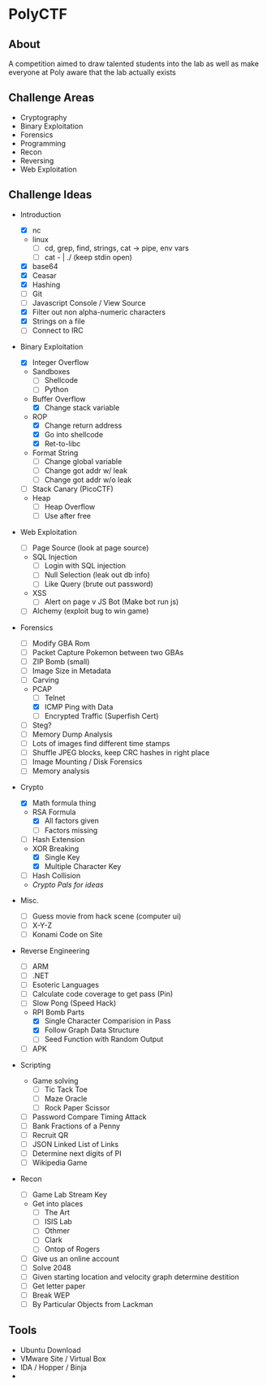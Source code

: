 # PolyCTF

## About
A competition aimed to draw talented students into the lab as well as make everyone at Poly aware that the lab actually exists

## Challenge Areas
* Cryptography
* Binary Exploitation
* Forensics
* Programming
* Recon
* Reversing
* Web Exploitation

## Challenge Ideas
* Introduction
    - [x] nc
    * linux
        - [ ] cd, grep, find, strings, cat -> pipe, env vars
        - [ ] cat <file> - | ./<prog> (keep stdin open)
    - [x] base64
    - [x] Ceasar
    - [x] Hashing
    - [ ] Git
    - [ ] Javascript Console / View Source
    - [x] Filter out non alpha-numeric characters
    - [x] Strings on a file
    - [ ] Connect to IRC

* Binary Exploitation
    - [x] Integer Overflow
    * Sandboxes
        - [ ] Shellcode
        - [ ] Python
    * Buffer Overflow
        - [x] Change stack variable
    * ROP
        - [x] Change return address
        - [x] Go into shellcode
        - [x] Ret-to-libc
    * Format String
        - [ ] Change global variable
        - [ ] Change got addr w/ leak
        - [ ] Change got addr w/o leak
    - [ ] Stack Canary (PicoCTF)
    * Heap
        - [ ] Heap Overflow
        - [ ] Use after free

* Web Exploitation
    - [ ] Page Source (look at page source)
    * SQL Injection
        - [ ] Login with SQL injection
        - [ ] Null Selection (leak out db info)
        - [ ] Like Query (brute out password)
    * XSS
        - [ ] Alert on page
        v JS Bot (Make bot run js)
    - [ ] Alchemy (exploit bug to win game)

* Forensics
    - [ ] Modify GBA Rom
    - [ ] Packet Capture Pokemon between two GBAs
    - [ ] ZIP Bomb (small)
    - [ ] Image Size in Metadata
    - [ ] Carving
    * PCAP
        - [ ] Telnet
        - [x] ICMP Ping with Data
        - [ ] Encrypted Traffic (Superfish Cert)
    - [ ] Steg?
    - [ ] Memory Dump Analysis
    - [ ] Lots of images find different time stamps
    - [ ] Shuffle JPEG blocks, keep CRC hashes in right place
    - [ ] Image Mounting / Disk Forensics 
    - [ ] Memory analysis

* Crypto
    * [x] Math formula thing
    * RSA Formula
        - [x] All factors given
        - [ ] Factors missing
    - [ ] Hash Extension
    * XOR Breaking
        - [x] Single Key
        - [x] Multiple Character Key
    - [ ] Hash Collision
    * _Crypto Pals for ideas_

* Misc.
    - [ ] Guess movie from hack scene (computer ui)
    - [ ] X-Y-Z
    - [ ] Konami Code on Site

* Reverse Engineering
    - [ ] ARM
    - [ ] .NET
    - [ ] Esoteric Languages
    - [ ] Calculate code coverage to get pass (Pin)
    - [ ] Slow Pong (Speed Hack)
    * RPI Bomb Parts
        - [x] Single Character Comparision in Pass
        - [x] Follow Graph Data Structure
        - [ ] Seed Function with Random Output
    - [ ] APK

* Scripting
    * Game solving
        - [ ] Tic Tack Toe
        - [ ] Maze Oracle
        - [ ] Rock Paper Scissor
    - [ ] Password Compare Timing Attack
    - [ ] Bank Fractions of a Penny
    - [ ] Recruit QR
    - [ ] JSON Linked List of Links
    - [ ] Determine next digits of PI
    - [ ] Wikipedia Game

* Recon
    - [ ] Game Lab Stream Key
    * Get into places
        - [ ] The Art
        - [ ] ISIS Lab
        - [ ] Othmer
        - [ ] Clark
        - [ ] Ontop of Rogers
    - [ ] Give us an online account
    - [ ] Solve 2048
    - [ ] Given starting location and velocity graph determine destition
    - [ ] Get letter paper
    - [ ] Break WEP
    - [ ] By Particular Objects from Lackman

## Tools
* Ubuntu Download
* VMware Site / Virtual Box
* IDA / Hopper / Binja
*
